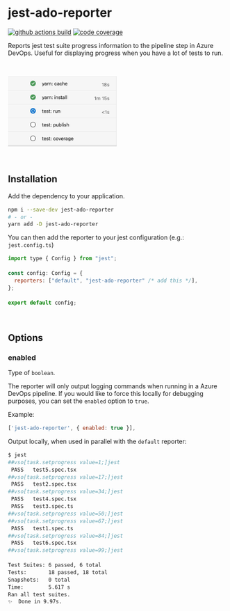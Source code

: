 # jest-ado-reporter

[![github actions build][img:gh-build]][url:gh-build]
[![code coverage][img:codecov]][url:codecov]

Reports jest test suite progress information to the pipeline step in Azure DevOps. Useful for displaying progress when you have a lot of tests to run.

&nbsp;

<img src="./docs/recording.gif" width="250" alt="Screen recording of the progress example" />

&nbsp;

## Installation

Add the dependency to your application.

```bash
npm i --save-dev jest-ado-reporter
# - or -
yarn add -D jest-ado-reporter
```

You can then add the reporter to your jest configuration (e.g.: `jest.config.ts`)

```javascript
import type { Config } from "jest";

const config: Config = {
  reporters: ["default", "jest-ado-reporter" /* add this */],
};

export default config;
```

&nbsp;

## Options

### enabled

Type of `boolean`.

The reporter will only output logging commands when running in a Azure DevOps pipeline. If you would like to force this locally for debugging purposes, you can set the `enabled` option to `true`.

Example:

```javascript
['jest-ado-reporter', { enabled: true }],
```

Output locally, when used in parallel with the `default` reporter:

```bash
$ jest
##vso[task.setprogress value=1;]jest
 PASS   test5.spec.tsx
##vso[task.setprogress value=17;]jest
 PASS   test2.spec.tsx
##vso[task.setprogress value=34;]jest
 PASS   test4.spec.tsx
 PASS   test3.spec.ts
##vso[task.setprogress value=50;]jest
##vso[task.setprogress value=67;]jest
 PASS   test1.spec.ts
##vso[task.setprogress value=84;]jest
 PASS   test6.spec.tsx
##vso[task.setprogress value=99;]jest

Test Suites: 6 passed, 6 total
Tests:       18 passed, 18 total
Snapshots:   0 total
Time:        5.617 s
Ran all test suites.
✨  Done in 9.97s.
```

[img:codecov]: https://codecov.io/gh/bashaus/jest-ado-reporter/graph/badge.svg?token=TCOLK6IK7J
[url:codecov]: https://codecov.io/gh/bashaus/jest-ado-reporter
[img:gh-build]: https://github.com/bashaus/jest-ado-reporter/actions/workflows/build.yml/badge.svg
[url:gh-build]: https://github.com/bashaus/jest-ado-reporter/actions/workflows/build.yml
